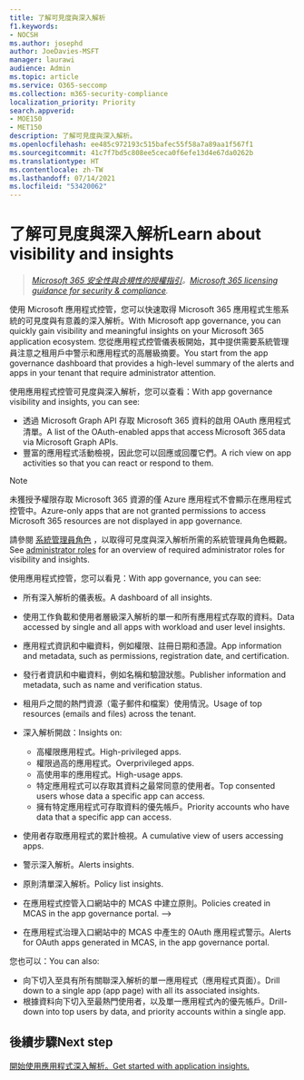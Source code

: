 ```yaml
---
title: 了解可見度與深入解析
f1.keywords:
- NOCSH
ms.author: josephd
author: JoeDavies-MSFT
manager: laurawi
audience: Admin
ms.topic: article
ms.service: O365-seccomp
ms.collection: m365-security-compliance
localization_priority: Priority
search.appverid:
- MOE150
- MET150
description: 了解可見度與深入解析。
ms.openlocfilehash: ee485c972193c515bafec55f58a7a89aa1f567f1
ms.sourcegitcommit: 41c7f7bd5c808ee5ceca0f6efe13d4e67da0262b
ms.translationtype: HT
ms.contentlocale: zh-TW
ms.lasthandoff: 07/14/2021
ms.locfileid: "53420062"
---
```

# <a name="learn-about-visibility-and-insights"></a><span data-ttu-id="d5632-103">了解可見度與深入解析</span><span class="sxs-lookup"><span data-stu-id="d5632-103">Learn about visibility and insights</span></span>

><span data-ttu-id="d5632-104">*[Microsoft 365 安全性與合規性的授權指引](https://aka.ms/ComplianceSD)。*</span><span class="sxs-lookup"><span data-stu-id="d5632-104">*[Microsoft 365 licensing guidance for security & compliance](https://aka.ms/ComplianceSD).*</span></span>

<span data-ttu-id="d5632-105">使用 Microsoft 應用程式控管，您可以快速取得 Microsoft 365 應用程式生態系統的可見度與有意義的深入解析。</span><span class="sxs-lookup"><span data-stu-id="d5632-105">With Microsoft app governance, you can quickly gain visibility and meaningful insights on your Microsoft 365 application ecosystem.</span></span> <span data-ttu-id="d5632-106">您從應用程式控管儀表板開始，其中提供需要系統管理員注意之租用戶中警示和應用程式的高層級摘要。</span><span class="sxs-lookup"><span data-stu-id="d5632-106">You start from the app governance dashboard that provides a high-level summary of the alerts and apps in your tenant that require administrator attention.</span></span>

<span data-ttu-id="d5632-107">使用應用程式控管可見度與深入解析，您可以查看：</span><span class="sxs-lookup"><span data-stu-id="d5632-107">With app governance visibility and insights, you can see:</span></span>

- <span data-ttu-id="d5632-108">透過 Microsoft Graph API 存取 Microsoft 365 資料的啟用 OAuth 應用程式清單。</span><span class="sxs-lookup"><span data-stu-id="d5632-108">A list of the OAuth-enabled apps that access Microsoft 365 data via Microsoft Graph APIs.</span></span>
- <span data-ttu-id="d5632-109">豐富的應用程式活動檢視，因此您可以回應或回覆它們。</span><span class="sxs-lookup"><span data-stu-id="d5632-109">A rich view on app activities so that you can react or respond to them.</span></span>

>[!Note]
><span data-ttu-id="d5632-110">未獲授予權限存取 Microsoft 365 資源的僅 Azure 應用程式不會顯示在應用程式控管中。</span><span class="sxs-lookup"><span data-stu-id="d5632-110">Azure-only apps that are not granted permissions to access Microsoft 365 resources are not displayed in app governance.</span></span>
>

<span data-ttu-id="d5632-111">請參閱 [系統管理員角色](app-governance-get-started.md#administrator-roles) ，以取得可見度與深入解析所需的系統管理員角色概觀。</span><span class="sxs-lookup"><span data-stu-id="d5632-111">See [administrator roles](app-governance-get-started.md#administrator-roles) for an overview of required administrator roles for visibility and insights.</span></span>

<!--
From messaging doc, page 21:

View M365 App List & Metadata
View M365 App List of Consented Users
View M365 App Permissions
View M365 App Permission Usage
View Over permissioned Apps
Aggregate M365 API Usage Data by Workload (count, download/upload)
Per-App M365 API Usage Data by Workload (count, download/upload)
Per-User M365 API Usage Data by Workload (count, download/upload)
M365 API Usage Data For High-Value/Classified Assets (count, download/upload)
M365 API Error Analysis per App
-->

<span data-ttu-id="d5632-112">使用應用程式控管，您可以看見：</span><span class="sxs-lookup"><span data-stu-id="d5632-112">With app governance, you can see:</span></span>

- <span data-ttu-id="d5632-113">所有深入解析的儀表板。</span><span class="sxs-lookup"><span data-stu-id="d5632-113">A dashboard of all insights.</span></span>
- <span data-ttu-id="d5632-114">使用工作負載和使用者層級深入解析的單一和所有應用程式存取的資料。</span><span class="sxs-lookup"><span data-stu-id="d5632-114">Data accessed by single and all apps with workload and user level insights.</span></span>
- <span data-ttu-id="d5632-115">應用程式資訊和中繼資料，例如權限、註冊日期和憑證。</span><span class="sxs-lookup"><span data-stu-id="d5632-115">App information and metadata, such as permissions, registration date, and certification.</span></span>
- <span data-ttu-id="d5632-116">發行者資訊和中繼資料，例如名稱和驗證狀態。</span><span class="sxs-lookup"><span data-stu-id="d5632-116">Publisher information and metadata, such as name and verification status.</span></span>
- <span data-ttu-id="d5632-117">租用戶之間的熱門資源（電子郵件和檔案）使用情況。</span><span class="sxs-lookup"><span data-stu-id="d5632-117">Usage of top resources (emails and files) across the tenant.</span></span>
- <span data-ttu-id="d5632-118">深入解析開啟：</span><span class="sxs-lookup"><span data-stu-id="d5632-118">Insights on:</span></span>

  - <span data-ttu-id="d5632-119">高權限應用程式。</span><span class="sxs-lookup"><span data-stu-id="d5632-119">High-privileged apps.</span></span>
  - <span data-ttu-id="d5632-120">權限過高的應用程式。</span><span class="sxs-lookup"><span data-stu-id="d5632-120">Overprivileged apps.</span></span>
  - <span data-ttu-id="d5632-121">高使用率的應用程式。</span><span class="sxs-lookup"><span data-stu-id="d5632-121">High-usage apps.</span></span>
  - <span data-ttu-id="d5632-122">特定應用程式可以存取其資料之最常同意的使用者。</span><span class="sxs-lookup"><span data-stu-id="d5632-122">Top consented users whose data a specific app can access.</span></span>
  - <span data-ttu-id="d5632-123">擁有特定應用程式可存取資料的優先帳戶。</span><span class="sxs-lookup"><span data-stu-id="d5632-123">Priority accounts who have data that a specific app can access.</span></span>

- <span data-ttu-id="d5632-124">使用者存取應用程式的累計檢視。</span><span class="sxs-lookup"><span data-stu-id="d5632-124">A cumulative view of users accessing apps.</span></span>
- <span data-ttu-id="d5632-125">警示深入解析。</span><span class="sxs-lookup"><span data-stu-id="d5632-125">Alerts insights.</span></span>
- <span data-ttu-id="d5632-126">原則清單深入解析。</span><span class="sxs-lookup"><span data-stu-id="d5632-126">Policy list insights.</span></span>
<span data-ttu-id="d5632-127"><!--></span><span class="sxs-lookup"><span data-stu-id="d5632-127"><!--></span></span>
- <span data-ttu-id="d5632-128">在應用程式控管入口網站中的 MCAS 中建立原則。</span><span class="sxs-lookup"><span data-stu-id="d5632-128">Policies created in MCAS in the app governance portal.</span></span>
-->
- <span data-ttu-id="d5632-129">在應用程式治理入口網站中的 MCAS 中產生的 OAuth 應用程式警示。</span><span class="sxs-lookup"><span data-stu-id="d5632-129">Alerts for OAuth apps generated in MCAS, in the app governance portal.</span></span>

<span data-ttu-id="d5632-130">您也可以：</span><span class="sxs-lookup"><span data-stu-id="d5632-130">You can also:</span></span>

- <span data-ttu-id="d5632-131">向下切入至具有所有關聯深入解析的單一應用程式（應用程式頁面）。</span><span class="sxs-lookup"><span data-stu-id="d5632-131">Drill down to a single app (app page) with all its associated insights.</span></span>
- <span data-ttu-id="d5632-132">根據資料向下切入至最熱門使用者，以及單一應用程式內的優先帳戶。</span><span class="sxs-lookup"><span data-stu-id="d5632-132">Drill-down into top users by data, and priority accounts within a single app.</span></span>

## <a name="next-step"></a><span data-ttu-id="d5632-133">後續步驟</span><span class="sxs-lookup"><span data-stu-id="d5632-133">Next step</span></span>

[<span data-ttu-id="d5632-134">開始使用應用程式深入解析。</span><span class="sxs-lookup"><span data-stu-id="d5632-134">Get started with application insights.</span></span>](app-governance-visibility-insights-get-started.md)
